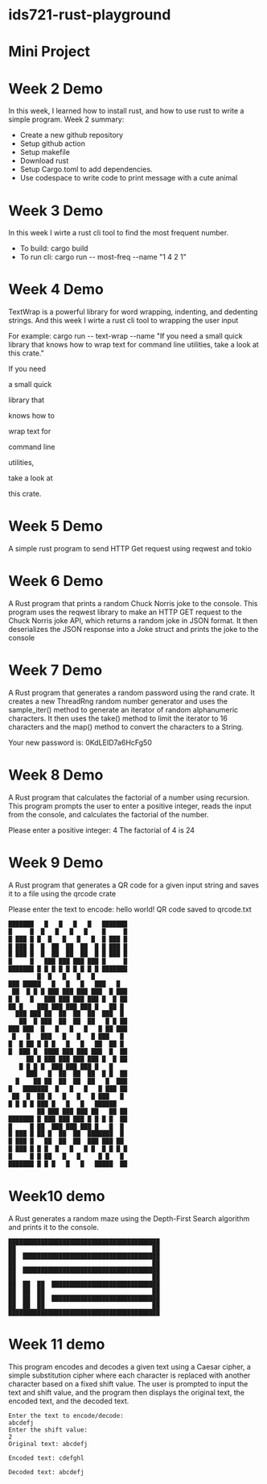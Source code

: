 # ids721-rust-playground

# Mini Project
# Week 2 Demo
In this week, I learned how to install rust, and how to use rust to write a simple program.
Week 2 summary:
* Create a new github repository
* Setup github action
* Setup makefile
* Download rust
* Setup Cargo.toml to add dependencies.
* Use codespace to write code to print message with a cute animal


# Week 3 Demo
In this week I wirte a rust cli tool to find the most frequent number. 
* To build: cargo build
* To run cli: cargo run -- most-freq --name "1 4 2 1"

# Week 4 Demo
TextWrap is a powerful library for word wrapping, indenting, and dedenting strings. And this week I  wirte a rust cli tool to wrapping the user input 

For example:
cargo run -- text-wrap --name "If you need a small quick library that knows how to wrap text for command line utilities, take a look at this crate."

If you need

a small quick

library that

knows how to

wrap text for

command line

utilities,

take a look at

this crate.

# Week 5 Demo
A simple rust program to send HTTP Get request using reqwest and tokio

# Week 6 Demo
A Rust program that prints a random Chuck Norris joke to the console. This program uses the reqwest library to make an HTTP GET request to the Chuck Norris joke API, which returns a random joke in JSON format. It then deserializes the JSON response into a Joke struct and prints the joke to the console

# Week 7 Demo
A Rust program that generates a random password using the rand crate. It creates a new ThreadRng random number generator and uses the sample_iter() method to generate an iterator of random alphanumeric characters. It then uses the take() method to limit the iterator to 16 characters and the map() method to convert the characters to a String. 

Your new password is: 0KdLEID7a6HcFg50

# Week 8 Demo
A Rust program that calculates the factorial of a number using recursion. This program prompts the user to enter a positive integer, reads the input from the console, and calculates the factorial of the number.

Please enter a positive integer:
4
The factorial of 4 is 24


# Week 9 Demo
A Rust program that generates a QR code for a given input string and saves it to a file using the qrcode crate

Please enter the text to encode:
hello world!
QR code saved to qrcode.txt

```rust
███████   █   █   █   █   ███████
█     █  █   █   █   █    █     █
█ ███ █ █  █   █   █   █  █ ███ █
█ ███ █  █  ██  ██  ██  █ █ ███ █
█ ███ █  █  ██  ██  ██  █ █ ███ █
█     █   ███ ███ ███ ███ █     █
███████ █ █ █ █ █ █ █ █ █ ███████
        █  █   █   █   █         
███ █████   █   █   █   ███   █  
 ██  █ █ █ ███ ███ ███ ███  █ ███
█ █   █   ███ ███ ███ ███ █  █ ██
██ █    ███ ███ ███ ███ █   ██ █ 
  ███ ███ ██  ██  ██  ██  ███  █ 
   ██  █ ███  ██  ██  ██   █ █ ██
███ ███  █   █   █   █   █ ██ ███
 █   █   ███   █   █   █ ███   █ 
█  █ ██ █ █ █   █   █   ██  ██ █ 
█  ███ █  ████ ███ ███ ███  █  ██
     ██ █ ███ ███ ███ ███ █  █ ██
   █ █ █ █  ███ ███ ███ █   █    
     ███   █  ██  ██  ██  █ █  ██
  █    ██ ██  ██  ██  ██   █  ███
█   ███████  █   █   █   █ ███ ██
 ██  █  ██ █   █   █   █ ███   █ 
█ █ █ █ ███ █   █   █   ██████   
        ██ ███ ███ ███ ██   ██ ██
███████ █ ███ ███ ███ █ █ █ █  ██
█     █ ██  ███ ███ ███ █   █  █ 
█ ███ █ ██ █  ██  ██  ███████  █ 
█ ███ █   ██  ██  ██  ███ ███ ██ 
█ ███ █ █ █  █   █   █ █  █ █ █ █
█     █ █ ██   █   █     █ █   █ 
███████ █ █ █   █   █   █████  ██
```

# Week10 demo
A Rust generates a random maze using the Depth-First Search algorithm and prints it to the console.
```
██████████████████████████████████████████
██                                      ██
██  ██████████████████████████████████████
██                                      ██
██  ██████████████████████████████████████
██                                      ██
██  ██  ██  ██████████████████████████████
██  ██  ██                              ██
██  ██  ██  ██████████████████████████████
██  ██  ██                              ██
██████████████████████████████████████████
```

# Week 11 demo
This program encodes and decodes a given text using a Caesar cipher, a simple substitution cipher where each character is replaced with another character based on a fixed shift value. The user is prompted to input the text and shift value, and the program then displays the original text, the encoded text, and the decoded text.
```
Enter the text to encode/decode:
abcdefj
Enter the shift value:
2
Original text: abcdefj

Encoded text: cdefghl

Decoded text: abcdefj
```